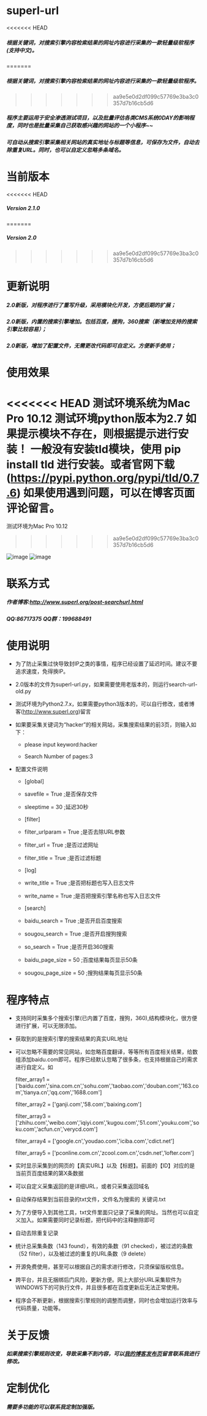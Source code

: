 # superl-url
<<<<<<< HEAD
##### 根据关键词，对搜索引擎内容检索结果的网址内容进行采集的一款轻量级软程序(支持中文)。
=======
##### 根据关键词，对搜索引擎内容检索结果的网址内容进行采集的一款轻量级软程序。
>>>>>>> aa9e5e0d2df099c57769e3ba3c0357d7b16cb5d6
##### 程序主要运用于安全渗透测试项目，以及批量评估各类CMS系统0DAY的影响程度，同时也是批量采集自己获取感兴趣的网站的一个小程序~~
##### 可自动从搜索引擎采集相关网站的真实地址与标题等信息，可保存为文件，自动去除重复URL。同时，也可以自定义忽略多条域名。

# 当前版本
<<<<<<< HEAD
##### Version 2.1.0
=======
##### Version 2.0
>>>>>>> aa9e5e0d2df099c57769e3ba3c0357d7b16cb5d6
  
# 更新说明
##### 2.0新版，对程序进行了重写升级，采用模块化开发，方便后期的扩展；
##### 2.0新版，内置的搜索引擎增加。包括百度，搜狗，360搜索（新增加支持的搜索引擎比较容易）；
##### 2.0新版，增加了配置文件，无需更改代码即可自定义。方便新手使用；


# 使用效果
<<<<<<< HEAD
测试环境系统为Mac Pro 10.12
测试环境python版本为2.7
如果提示模块不存在，则根据提示进行安装！
一般没有安装tld模块，使用 pip install tld 进行安装。或者官网下载(https://pypi.python.org/pypi/tld/0.7.6)
如果使用遇到问题，可以在博客页面评论留言。
=======
测试环境为Mac Pro 10.12
>>>>>>> aa9e5e0d2df099c57769e3ba3c0357d7b16cb5d6

![image](https://github.com/super-l/search-url/blob/master/run1.png)
![image](https://github.com/super-l/search-url/blob/master/run2.png)

# 联系方式

##### 作者博客:http://www.superl.org/post-searchurl.html

##### QQ:86717375    QQ群：199688491


# 使用说明

* 为了防止采集过快导致封IP之类的事情，程序已经设置了延迟时间。建议不要追求速度，免得换IP。

* 2.0版本的文件为superl-url.py，如果需要使用老版本的，则运行search-url-old.py

* 测试环境为Python2.7.x，如果需要python3版本的，可以自行修改，或者博客(http://www.superl.org)留言

* 如果要采集关键词为“hacker”的相关网站，采集搜索结果的前3页，则输入如下：

  * please input keyword:hacker

  * Search Number of pages:3
  
* 配置文件说明
  * [global]
  * savefile = True    ;是否保存文件
  * sleeptime = 30      ;延迟30秒

  * [filter]
  * filter_urlparam = True ;是否去除URL参数
  * filter_url = True      ;是否过滤网址
  * filter_title = True    ;是否过滤标题

  * [log]
  * write_title = True    ;是否把标题也写入日志文件
  * write_name = True     ;是否把搜索引擎名称也写入日志文件

  * [search]
  * baidu_search = True    ;是否开启百度搜索
  * sougou_search = True   ;是否开启搜狗搜索
  * so_search = True       ;是否开启360搜索
  * baidu_page_size = 50   ;百度结果每页显示50条
  * sougou_page_size = 50  ;搜狗结果每页显示50条

# 程序特点

* 支持同时采集多个搜索引擎(已内置了百度，搜狗，360),结构模块化，很方便进行扩展，可以无限添加。

* 获取到的是搜索引擎的搜索结果的真实URL地址

* 可以忽略不需要的常见网站，如忽略百度翻译，等等所有百度相关结果，给数组添加baidu.com即可。程序已经默认忽略了很多条，也支持根据自己的需求进行自定义。如

  filter_array1 = ['baidu.com','sina.com.cn','sohu.com','taobao.com','douban.com','163.com','tianya.cn','qq.com','1688.com']

  filter_array2 = ['ganji.com','58.com','baixing.com']

  filter_array3 = ['zhihu.com','weibo.com','iqiyi.com','kugou.com','51.com','youku.com','soku.com','acfun.cn','verycd.com']

  filter_array4 = ['google.cn','youdao.com','iciba.com','cdict.net']

  filter_array5 = ['pconline.com.cn','zcool.com.cn','csdn.net','lofter.com']
  
* 实时显示采集到的网页的【真实URL】以及【标题】。前面的【ID】对应的是当前页百度结果的第X条数据

* 可以自定义采集返回的是详细URL，或者只采集返回域名

* 自动保存结果到当前目录的txt文件，文件名为搜索的 关键词.txt 

* 为了方便导入到其他工具，txt文件里面只记录了采集的网址。当然也可以自定义加入。如果需要同时记录标题，把代码中的注释删除即可

* 自动去除重复记录

* 统计总采集条数（143 found），有效的条数（91 checked），被过滤的条数（52 filter），以及被过滤的重复的URL条数（9 delete）

* 开源免费使用，甚至可以根据自己的需求进行修改，只须保留版权信息。

* 跨平台，并且无捆绑后门风险，更新方便。网上大部分URL采集软件为WINDOWS下的可执行文件，并且很多都在百度更新后无法正常使用。

* 程序会不断更新，根据搜索引擎规则的调整而调整，同时也会增加运行效率与代码质量，功能等。


# 关于反馈

##### 如果搜索引擎规则改变，导致采集不到内容，可以[我的博客发布页](http://www.superl.org/post-searchurl.html)留言联系我进行修改。


# 定制优化

##### 需要多功能的可以联系我定制加强版。

